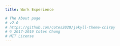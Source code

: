 ```yaml
---
title: Work Experience

# The About page
# v2.0
# https://github.com/cotes2020/jekyll-theme-chirpy
# © 2017-2019 Cotes Chung
# MIT License
---
```

<head>
	<style>
		.title_content {
			display: inline-block;
			font-size: 20px;
			color: #ffffff;
			text-align: center;
			width: 100%;
			margin-bottom: 20px;
			border-bottom: 1px solid #DDD;
		}

		.title_content:after {
			height: 1px;
			display: block;
			left: 0;
			content: " ";
			position: relative;
			width: 30px;
			top: 1px;
		}

		#resume .col-md-12 span.duration {
			float: right;
		}

		#resume .col-md-12 ul li {
			list-style: none;
			margin-top: 20px;
		}

		#resume .resume-left ul li h5 {
			padding-bottom: 10px;
		}

		#resume .attributes li.first{
			margin-top: 0 !important;
			list-style-type: none;
		}

		#resume .attributes .duration i{
			margin-right: 5px;
		}

		#resume h5,
		#resume h6 {
			font-weight:400 !important;
		}

		.img_reference {
			display: inline-block;
			width: 100px;
			height: 100px;
			margin-right: 15px;
			float: left;
			border-radius: 50px;
		}

		.reference p {
			padding-top: 15px;
		}
		.reference ul {
			margin-top: 15px;
		}

		.reference ul li {
			margin-top: 15px;
		}
	</style>
</head>

<div id="resume" class="content_2">
	<div class="col-md-12 resume-left">    

		<ul class="attributes">
			<li class="first">
				<h5>Business Intelligence Analyst<span class="duration"><i class="fa fa-calendar color"></i>Jan 2020 - Present </span></h5>
				<h6><span class="fa fa-briefcase">iConsult Collaborative, Syracuse, USA</span></h6>
				<p>I am building a data warehouse for 11 million records of health insurance claims from several hospitals to assist insurance companies with predictive analytics.
				To achieve this, the team and I are engineering ETL processes by developing data modeling worksheets and logical data mappings to stage data using SSIS packages. 
				To provide management with statistical findings and conclusions, I am designing, deploying and maintaining SSRS and SSAS reports.</p>
			</li>
			
			<li>
				<h5>Business Data Analyst <span class="duration"><i class="fa fa-calendar color"></i>Apr 19 - Present</span></h5>
				<h6><span class="fa fa-briefcase"></span>iConsult Collaborative, Syracuse, USA</h6>
				<p>As a Business Data Analyst, most of my job responsibilities involved collaborating with PMI’s Syracuse Chapter to develop a digital marketing strategy to improve member reach and retention. 
				I helped PMI Syracuse analyzing social media data, providing actionable insights, and creating detailed implementation plans to achieve the goal - increased member reach and retention. 
				I also	performed a detailed vendor analysis of different content management platforms and provided recommendations based on research. 
				Additionally, I collaborated with multiple teams to design PMI Syracuse’s website for user accessibility and to achieve search engine optimization.</p>
			</li>
			
			<li>
				<h5>Project Coordinator<span class="duration"><i class="fa fa-calendar color"></i>Oct 19 - Present</span></h5>
				<h6><span class="fa fa-briefcase"></span>NEXIS Student Technology Lab, Syracuse, USA</h6>
				<p>I am planning, organizing and driving the development of 5 new projects from concept to implementation to achieve defined milestones and deliverables. 
				To achieve this, I am also tracking and communicating project status and action items with team members and stakeholders through MS Project and MS Excel reports. 
				I am also delegating tasks to team members by applying Agile Management Methodologies to manage to shift priorities quickly and effectively.</p>
			</li>
			
			<li>
				<h5>Data Analyst <span class="duration"><i class="fa fa-calendar color"></i>Aug 19 - Present</span></h5>
				<h6><span class="fa fa-briefcase"></span>NEXIS Student Technology Lab, Syracuse, USA</h6>
				<p>I am analyzing quantitative and qualitative business data to perform explanatory data analysis using Python and Jupyter Notebook. 
				Additionally, I am also predicting sales patterns of houses in the USA by applying machine learning algorithms using Python to optimize business processes. 
				Furthermore, I am also implementing feature engineering techniques on key business metrics to improve the accuracy of existing predictive models by 19%. 
				Also, I will be designing Power BI dashboard reports to gain critical business insights and consult the client with developing strategic roadmaps.</p>
			</li>
		
			<li>
				<h5>Process Improvement Consultant | Team Lead<span class="duration"><i class="fa fa-calendar color"></i> Aug 19 - Dec 19 </span></h5>
				<h6><span class="fa fa-briefcase"></span>National Grid, Syracuse, USA</h6>
				<p>In my capacity as a Process Improvement Consultant and a Team Lead, I collaborated with stakeholders, mainly the Director, Strategy and Performance Management of Customer Meter Service at National Grid, to identify and reduce customer complaints which resulted in a 26% improvement customer experience. 
				I was also responsible for effectively communicating project scope and schedule with both team members and stakeholders and ensure timely deliverables. To achieve this, I developed Tableau dashboards using Action Filters and Highlighters which helped us to assess and analyze improvement opportunities within the organization. 
				After gaining critical business insights from the dashboards, I again collaborated with the stakeholders to devise standard work instructions and redesigned department workflow diagrams by utilizing Lean and Six Sigma methodologies. 
				Additionally, I was also developed and investigated KPIs and scorecards to track trends and monitor performance and operations across several departments. 
				Also, I assisted National Grid in creating a continuous improvement road map, control plan and facilitated education of staff to achieve predicted outcomes.</p>
			</li>

			<li>
				<h5>Senior Systems Engineer<span class="duration"><i class="fa fa-calendar color"></i> Mar 17 - Jul 18 </span></h5>
				<h6><span class="fa fa-briefcase"></span>Infosys Limited, Pune, India</h6>
				<p>As a Senior Systems Engineer, I analyzed and improvised business processes and procedures to implement automated business solutions for one of the world's largest pharmaceutical companies by developing an application that performs market sensitivity. 
				This led to the formulation of continuous improvements by working with stakeholders to integrate automated processes resulting in 32% reduced tickets. 
				Also, I elicited business requirements by conducting meetings with more than 50 Medical Representatives and translated them in a comprehensive Requirement Specification document which described the functional requirements and maintained the Requirement Traceability Matrix (RTM). 
				Additionally, with the help of MS Visio, I was able to create business process maps and workflow diagrams which enhanced business processes and tackled root causes of business problems. This also helped in streamlining the process of generating and delivering app usage reports to the stakeholders. 
				Furthermore, I conducted various levels of testing which included functional, regression, user acceptance (UAT) and integration between client and team of 8 to address business requirements.
				<br><br>
				Also, I oversaw the development and deployment of a marketing analytics solution which increased the efficiency of the application by 50% by automating the process of creating new proposals using SQL, SSIS, and ASP.NET. 
				Additionally, I modified the database design and improved the system performance of procedures by 65% by collaborating with several cross-functional teams.</p>
			</li>
			
			<li>
				<h5>Systems Engineer<span class="duration"><i class="fa fa-calendar color"></i> Aug 15 - Feb 17 </span></h5>
				<h6><span class="fa fa-briefcase"></span>Infosys Limited, Mysuru, India</h6>
				<p>I helped develop a .NET application by planning and designing business processes with a team of 12 to implement a plagiarism check. 
				To support it, I also built the database design and structure using SQL for handling data corresponding to the application. 
				At the final stages of the project, I arranged and participated in giving demonstrations of business requirements between a team of 12 and the client. 
				Additionally, I also performed ad-hoc requests for clients using MS Excel and customized Oracle queries to extract and format requested information. 
				Also, I mined and manipulated data from multiple sources using Python to produce ticket aging reports in MS Excel for the support team. 
				Moreover, I maintained SQL scripts and queries for exploratory analysis and extraction of the data to load into production/stage databases.</p>
			</li>
			
			<li>
				<h5>Student Intern<span class="duration"><i class="fa fa-calendar color"></i> Jun 14 - Aug 14 </span></h5>
				<h6><span class="fa fa-briefcase"></span>Remi Elektrotechnik Ltd., Vasai, India</h6>
				<p>Handled various laboratory and healthcare products stirrers, centrifuges, etc. 
				Here, I learned how microprocessors and microcontrollers were programmed for their operation.</p>
			</li>
			
			<li>
				<h5>Student Intern<span class="duration"><i class="fa fa-calendar color"></i> May 13 - Jun 13 </span></h5>
				<h6><span class="fa fa-briefcase"></span>微信企業推廣 WeChat Marketing, Vasai, India</h6>
				<p>Facilitated the marketing and testing of the application by using social media tools such as Facebook, WhatsApp and WeChat itself.</p>
			</li>
		</ul>
	</div>
</div>